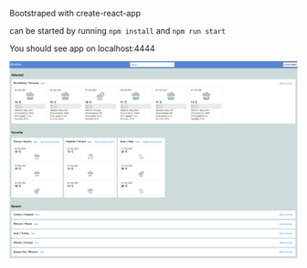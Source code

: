 Bootstraped with create-react-app

can be started by running 
`npm install` and `npm run start`

You should see app on localhost:4444

![Image of App](./src/main/Assignment.PNG)